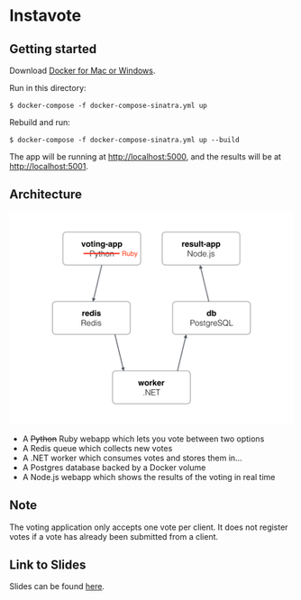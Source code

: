 Instavote
=========

Getting started
---------------

Download [Docker for Mac or Windows](https://www.docker.com).

Run in this directory:

    $ docker-compose -f docker-compose-sinatra.yml up

Rebuild and run:

    $ docker-compose -f docker-compose-sinatra.yml up --build

The app will be running at [http://localhost:5000](http://localhost:5000), and the results will be at [http://localhost:5001](http://localhost:5001).

Architecture
-----

![Architecture diagram](architecture-sinatra.png)

* A ~~Python~~ Ruby webapp which lets you vote between two options
* A Redis queue which collects new votes
* A .NET worker which consumes votes and stores them in…
* A Postgres database backed by a Docker volume
* A Node.js webapp which shows the results of the voting in real time


Note
----

The voting application only accepts one vote per client. It does not register votes if a vote has already been submitted from a client.

Link to Slides
----

Slides can be found [here](https://docs.google.com/presentation/d/1s49uz3DNc2TVd9rIu8_nWHjk4b0gYm5B_0wWUFbxC14/edit?usp=sharing).
